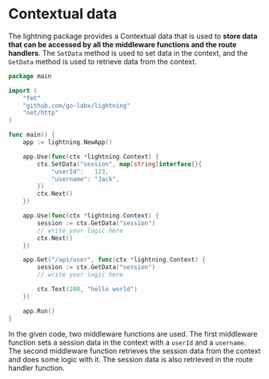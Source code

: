 # Contextual data

The lightning package provides a Contextual data that is used to **store data that can be accessed by all the middleware functions and the route handlers**. The `SetData` method is used to set data in the context, and the `GetData` method is used to retrieve data from the context.

```go
package main

import (
	"fmt"
	"github.com/go-labx/lightning"
	"net/http"
)

func main() {
	app := lightning.NewApp()

	app.Use(func(ctx *lightning.Context) {
		ctx.SetData("session", map[string]interface{}{
			"userId":   123,
			"username": "Jack",
		})
		ctx.Next()
	})

	app.Use(func(ctx *lightning.Context) {
		session := ctx.GetData("session")
		// write your logic here
		ctx.Next()
	})

	app.Get("/api/user", func(ctx *lightning.Context) {
		session := ctx.GetData("session")
		// write your logic here

		ctx.Text(200, "hello world")
	})

	app.Run()
}
```

In the given code, two middleware functions are used. The first middleware function sets a session data in the context with a `userId` and a `username`. The second middleware function retrieves the session data from the context and does some logic with it. The session data is also retrieved in the route handler function.
